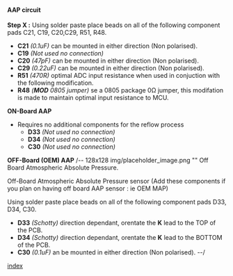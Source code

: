 #### AAP circuit ####
**Step X :**
Using solder paste place beads on all of the following component pads C21, C19, C20,C29, R51, R48.

- **C21** *(0.1uF)* can be mounted in either direction (Non polarised).
- **C19** *(Not used no connection)*
- **C20** *(47pF)* can be mounted in either direction (Non polarised).
- **C29** *(0.22uF)* can be mounted in either direction (Non polarised).
- **R51** *(470R)* optimal ADC input resistance when used in conjuction with the following modification.	
- **R48** *(**MOD** 0805 jumper)* se a 0805 package 0&ohm; jumper, this modifation is made to maintain optimal input resistance to MCU.

**ON-Board AAP**

- Requires no additional components for the reflow process
	- **D33** *(Not used no connection)*	
	- **D34** *(Not used no connection)*	
	- **C30** *(Not used no connection)*	

**OFF-Board (OEM) AAP**
/-- 128x128 img/placeholder_image.png "" Off Board Atmospheric Absolute Pressure.

Off-Board Atmospheric Absolute Pressure sensor (Add these components if you plan on having off board AAP sensor : ie OEM MAP)

Using solder paste place beads on all of the following component pads D33, D34, C30.

- **D33** *(Schotty)* direction dependant, orentate the **K** lead to the TOP of the PCB.
- **D34** *(Schotty)* direction dependant, orentate the **K** lead to the BOTTOM of the PCB.
- **C30** *(0.1uF)* an be mounted in either direction (Non polarised).
--/

[index](#index)
